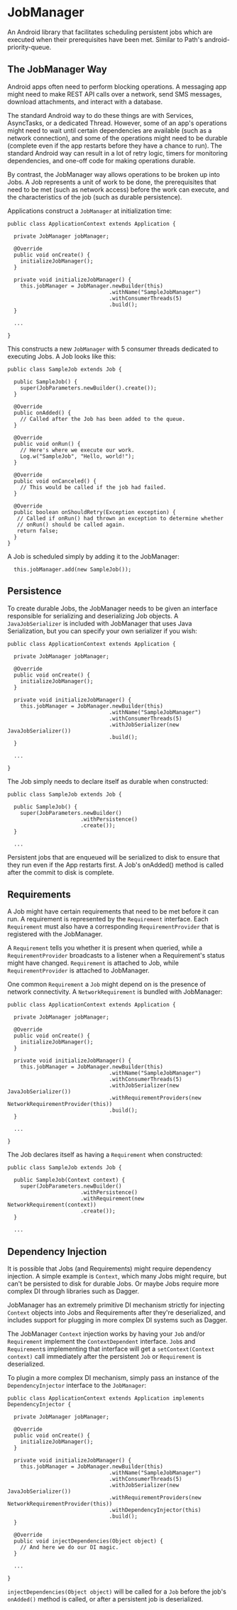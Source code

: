 # JobManager

An Android library that facilitates scheduling persistent jobs which are executed when their
prerequisites have been met.  Similar to Path's android-priority-queue.

## The JobManager Way

Android apps often need to perform blocking operations.  A messaging app might need to make REST
API calls over a network, send SMS messages, download attachments, and interact with a database.

The standard Android way to do these things are with Services, AsyncTasks, or a dedicated Thread.
However, some of an app's operations might need to wait until certain dependencies are available
(such as a network connection), and some of the operations might need to be durable (complete even if the
app restarts before they have a chance to run).  The standard Android way can result in
a lot of retry logic, timers for monitoring dependencies, and one-off code for making operations
durable.

By contrast, the JobManager way allows operations to be broken up into Jobs.  A Job represents a
unit of work to be done, the prerequisites that need to be met (such as network access) before the
work can execute, and the characteristics of the job (such as durable persistence).

Applications construct a `JobManager` at initialization time:

```
public class ApplicationContext extends Application {

  private JobManager jobManager;

  @Override
  public void onCreate() {
    initializeJobManager();
  }

  private void initializeJobManager() {
    this.jobManager = JobManager.newBuilder(this)
                                .withName("SampleJobManager")
                                .withConsumerThreads(5)
                                .build();
  }

  ...

}
```

This constructs a new `JobManager` with 5 consumer threads dedicated to executing Jobs.  A
Job looks like this:

```
public class SampleJob extends Job {

  public SampleJob() {
    super(JobParameters.newBuilder().create());
  }

  @Override
  public onAdded() {
    // Called after the Job has been added to the queue.
  }

  @Override
  public void onRun() {
    // Here's where we execute our work.
    Log.w("SampleJob", "Hello, world!");
  }

  @Override
  public void onCanceled() {
    // This would be called if the job had failed.
  }

  @Override
  public boolean onShouldRetry(Exception exception) {
   // Called if onRun() had thrown an exception to determine whether
   // onRun() should be called again.
   return false;
  }
}
```

A Job is scheduled simply by adding it to the JobManager:

```
  this.jobManager.add(new SampleJob());
```

## Persistence

To create durable Jobs, the JobManager needs to be given an interface responsible for serializing
and deserializing Job objects.  A `JavaJobSerializer` is included with JobManager that uses Java
Serialization, but you can specify your own serializer if you wish:

```
public class ApplicationContext extends Application {

  private JobManager jobManager;

  @Override
  public void onCreate() {
    initializeJobManager();
  }

  private void initializeJobManager() {
    this.jobManager = JobManager.newBuilder(this)
                                .withName("SampleJobManager")
                                .withConsumerThreads(5)
                                .withJobSerializer(new JavaJobSerializer())
                                .build();
  }

  ...

}

```

The Job simply needs to declare itself as durable when constructed:

```
public class SampleJob extends Job {

  public SampleJob() {
    super(JobParameters.newBuilder()
                       .withPersistence()
                       .create());
  }

  ...

```

Persistent jobs that are enqueued will be serialized to disk to ensure that they run even if
the App restarts first.  A Job's onAdded() method is called after the commit to disk is complete.

## Requirements

A Job might have certain requirements that need to be met before it can run.  A requirement is
represented by the `Requirement` interface.  Each `Requirement` must also have a corresponding
`RequirementProvider` that is registered with the JobManager.

A `Requirement` tells you whether it is present when queried, while a `RequirementProvider`
broadcasts to a listener when a Requirement's status might have changed.  `Requirement` is attached
to Job, while `RequirementProvider` is attached to JobManager.


One common `Requirement` a `Job` might depend on is the presence of network connectivity.
A `NetworkRequirement` is bundled with JobManager:

```
public class ApplicationContext extends Application {

  private JobManager jobManager;

  @Override
  public void onCreate() {
    initializeJobManager();
  }

  private void initializeJobManager() {
    this.jobManager = JobManager.newBuilder(this)
                                .withName("SampleJobManager")
                                .withConsumerThreads(5)
                                .withJobSerializer(new JavaJobSerializer())
                                .withRequirementProviders(new NetworkRequirementProvider(this))
                                .build();
  }

  ...

}
```

The Job declares itself as having a `Requirement` when constructed:

```
public class SampleJob extends Job {

  public SampleJob(Context context) {
    super(JobParameters.newBuilder()
                       .withPersistence()
                       .withRequirement(new NetworkRequirement(context))
                       .create());
  }

  ...

```

## Dependency Injection

It is possible that Jobs (and Requirements) might require dependency injection.  A simple example
is `Context`, which many Jobs might require, but can't be persisted to disk for durable Jobs.  Or
maybe Jobs require more complex DI through libraries such as Dagger.

JobManager has an extremely primitive DI mechanism strictly for injecting `Context` objects into
Jobs and Requirements after they're deserialized, and includes support for plugging in more complex
DI systems such as Dagger.

The JobManager `Context` injection works by having your `Job` and/or `Requirement` implement the
`ContextDependent` interface.  `Job`s and `Requirement`s implementing that interface will get a
`setContext(Context context)` call immediately after the persistent `Job` or `Requirement` is
deserialized.

To plugin a more complex DI mechanism, simply pass an instance of the `DependencyInjector` interface
 to the `JobManager`:

```
public class ApplicationContext extends Application implements DependencyInjector {

  private JobManager jobManager;

  @Override
  public void onCreate() {
    initializeJobManager();
  }

  private void initializeJobManager() {
    this.jobManager = JobManager.newBuilder(this)
                                .withName("SampleJobManager")
                                .withConsumerThreads(5)
                                .withJobSerializer(new JavaJobSerializer())
                                .withRequirementProviders(new NetworkRequirementProvider(this))
                                .withDependencyInjector(this)
                                .build();
  }

  @Override
  public void injectDependencies(Object object) {
    // And here we do our DI magic.
  }

  ...

}
```

`injectDependencies(Object object)` will be called for a `Job` before the job's `onAdded()` method
is called, or after a persistent job is deserialized.